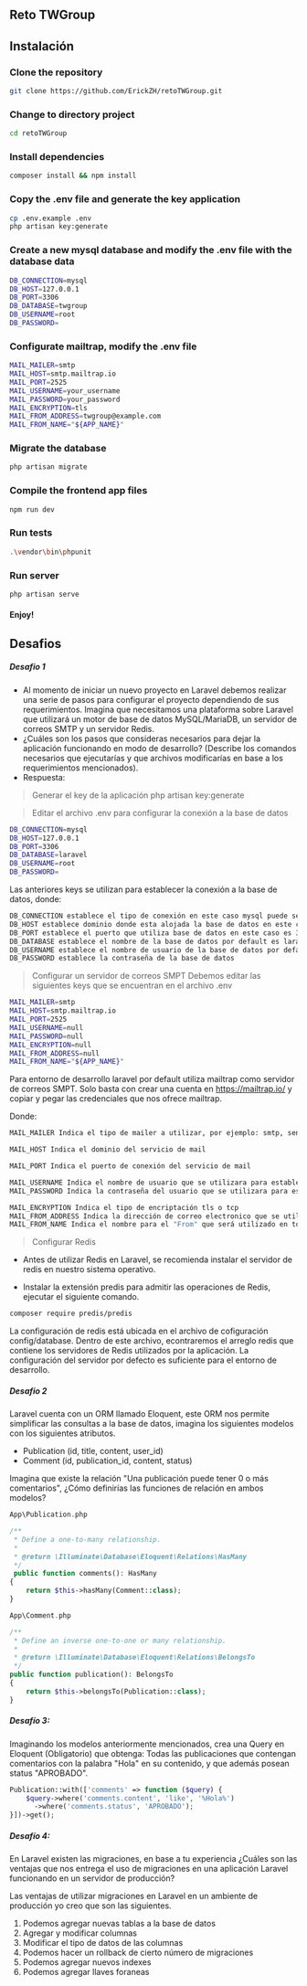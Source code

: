 ## Reto TWGroup
## Instalación

### Clone the repository
```bash
git clone https://github.com/ErickZH/retoTWGroup.git
```

### Change to directory project
```bash
cd retoTWGroup
```

### Install dependencies
```bash
composer install && npm install
```

### Copy the .env file and generate the key application
```bash
cp .env.example .env
php artisan key:generate
```

### Create a new mysql database and modify the .env file with the database data
```bash
DB_CONNECTION=mysql
DB_HOST=127.0.0.1
DB_PORT=3306
DB_DATABASE=twgroup
DB_USERNAME=root
DB_PASSWORD=
```

### Configurate mailtrap, modify the .env file
```bash
MAIL_MAILER=smtp
MAIL_HOST=smtp.mailtrap.io
MAIL_PORT=2525
MAIL_USERNAME=your_username
MAIL_PASSWORD=your_password
MAIL_ENCRYPTION=tls
MAIL_FROM_ADDRESS=twgroup@example.com
MAIL_FROM_NAME="${APP_NAME}"
```

### Migrate the database
```bash
php artisan migrate
```

### Compile the frontend app files
```bash
npm run dev
```

### Run tests
```bash
.\vendor\bin\phpunit
```

### Run server
```bash
php artisan serve
```
#### Enjoy!

## Desafios
##### Desafio 1
- Al momento de iniciar un nuevo proyecto en Laravel debemos realizar una serie de pasos para configurar el proyecto dependiendo de sus requerimientos. Imagina que necesitamos una plataforma sobre Laravel que utilizará un motor de base de datos MySQL/MariaDB, un servidor de correos SMTP y un servidor Redis.
- ¿Cuáles son los pasos que consideras necesarios para dejar la aplicación funcionando en modo de desarrollo? (Describe los comandos necesarios que ejecutarías y que archivos modificarías en base a los requerimientos mencionados).
- Respuesta:
> Generar el key de la aplicación
php artisan key:generate

> Editar el archivo .env para configurar la conexión a la base de datos
```bash
DB_CONNECTION=mysql
DB_HOST=127.0.0.1
DB_PORT=3306
DB_DATABASE=laravel
DB_USERNAME=root
DB_PASSWORD=
```

Las anteriores keys se utilizan para establecer la conexión a la base de datos, donde:
```bash
DB_CONNECTION establece el tipo de conexión en este caso mysql puede ser sqlite, pgsql o sqlsrv
DB_HOST establece dominio donde esta alojada la base de datos en este caso será localhost o 127.0.0.1
DB_PORT establece el puerto que utiliza base de datos en este caso es 3306
DB_DATABASE establece el nombre de la base de datos por default es laravel
DB_USERNAME establece el nombre de usuario de la base de datos por default es root
DB_PASSWORD establece la contraseña de la base de datos
```

> Configurar un servidor de correos SMPT
Debemos editar las siguientes keys que se encuentran en el archivo .env
```bash
MAIL_MAILER=smtp
MAIL_HOST=smtp.mailtrap.io
MAIL_PORT=2525
MAIL_USERNAME=null
MAIL_PASSWORD=null
MAIL_ENCRYPTION=null
MAIL_FROM_ADDRESS=null
MAIL_FROM_NAME="${APP_NAME}"
```

Para entorno de desarrollo laravel por default utiliza mailtrap como servidor de correos SMPT.
Solo basta con crear una cuenta en https://mailtrap.io/ y copiar y pegar las credenciales que nos ofrece mailtrap.

Donde:
```bash
MAIL_MAILER Indica el tipo de mailer a utilizar, por ejemplo: smtp, sendmail, mailgun, ses, postmark, log o array.

MAIL_HOST Indica el dominio del servicio de mail

MAIL_PORT Indica el puerto de conexión del servicio de mail

MAIL_USERNAME Indica el nombre de usuario que se utilizara para establecer la conexión con el servicio de mail
MAIL_PASSWORD Indica la contraseña del usuario que se utilizara para establecer la conexión con el servicio de mail

MAIL_ENCRYPTION Indica el tipo de encriptación tls o tcp
MAIL_FROM_ADDRESS Indica la dirección de correo electronico que se utiliza para el "From" este será usado por todos los mails que se envien
MAIL_FROM_NAME Indica el nombre para el "From" que será utilizado en todos los mails que se envien
```
> Configurar Redis
- Antes de utilizar Redis en Laravel, se recomienda instalar el servidor de redis en nuestro sistema operativo.

- Instalar la extensión predis para admitir las operaciones de Redis, ejecutar el siguiente comando.

```bash
composer require predis/predis
```

La configuración de redis está ubicada en el archivo de cofiguración config/database. Dentro de este archivo, econtraremos el arreglo redis que contiene los servidores de Redis utilizados por la aplicación.
La configuración del servidor por defecto es suficiente para el entorno de desarrollo.

##### Desafio 2
Laravel cuenta con un ORM llamado Eloquent, este ORM nos permite simplificar las consultas a la base de datos, imagina los siguientes modelos con los siguientes atributos.

- Publication (id, title, content, user_id)
- Comment (id, publication_id, content, status)

Imagina que existe la relación "Una publicación puede tener 0 o más comentarios", ¿Cómo definirías las funciones de relación en ambos modelos?

```php
App\Publication.php

/**
 * Define a one-to-many relationship.
 *
 * @return \Illuminate\Database\Eloquent\Relations\HasMany
 */
 public function comments(): HasMany
{
    return $this->hasMany(Comment::class);
}

App\Comment.php

/**
 * Define an inverse one-to-one or many relationship.
 *
 * @return \Illuminate\Database\Eloquent\Relations\BelongsTo
 */
public function publication(): BelongsTo
{
    return $this->belongsTo(Publication::class);
}
```

##### Desafío 3:

Imaginando los modelos anteriormente mencionados, crea una Query en Eloquent (Obligatorio) que obtenga: Todas las publicaciones que contengan comentarios con la palabra "Hola" en su contenido, y que además posean status "APROBADO".
```php
Publication::with(['comments' => function ($query) {
    $query->where('comments.content', 'like', '%Hola%')
      ->where('comments.status', 'APROBADO');
}])->get();
```

##### Desafío 4:
En Laravel existen las migraciones, en base a tu experiencia ¿Cuáles son las ventajas que nos entrega el uso de migraciones en una aplicación Laravel funcionando en un servidor de producción?

Las ventajas de utilizar migraciones en Laravel en un ambiente de producción yo creo que son las siguientes.
1. Podemos agregar nuevas tablas a la base de datos
2. Agregar y modificar columnas
3. Modificar el tipo de datos de las columnas
4. Podemos hacer un rollback de cierto número de migraciones
5. Podemos agregar nuevos indexes
6. Podemos agregar llaves foraneas


